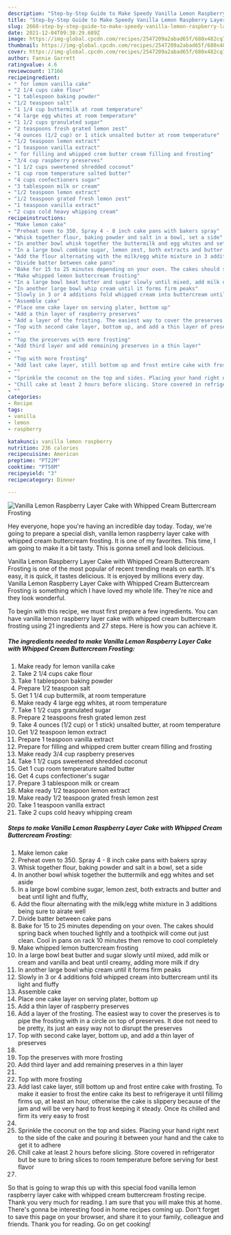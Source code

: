 ```yaml
---
description: "Step-by-Step Guide to Make Speedy Vanilla Lemon Raspberry Layer Cake with Whipped Cream Buttercream Frosting"
title: "Step-by-Step Guide to Make Speedy Vanilla Lemon Raspberry Layer Cake with Whipped Cream Buttercream Frosting"
slug: 2668-step-by-step-guide-to-make-speedy-vanilla-lemon-raspberry-layer-cake-with-whipped-cream-buttercream-frosting
date: 2021-12-04T09:38:29.689Z
image: https://img-global.cpcdn.com/recipes/2547209a2abad65f/680x482cq70/vanilla-lemon-raspberry-layer-cake-with-whipped-cream-buttercream-frosting-recipe-main-photo.jpg
thumbnail: https://img-global.cpcdn.com/recipes/2547209a2abad65f/680x482cq70/vanilla-lemon-raspberry-layer-cake-with-whipped-cream-buttercream-frosting-recipe-main-photo.jpg
cover: https://img-global.cpcdn.com/recipes/2547209a2abad65f/680x482cq70/vanilla-lemon-raspberry-layer-cake-with-whipped-cream-buttercream-frosting-recipe-main-photo.jpg
author: Fannie Garrett
ratingvalue: 4.6
reviewcount: 17166
recipeingredient:
- " for lemon vanilla cake"
- "2 1/4 cups cake flour"
- "1 tablespoon baking powder"
- "1/2 teaspoon salt"
- "1 1/4 cup buttermilk at room temperature"
- "4 large egg whites at room temperature"
- "1 1/2 cups granulated sugar"
- "2 teaspoons fresh grated lemon zest"
- "4 ounces (1/2 cup) or 1 stick unsalted butter at room temperature"
- "1/2 teaspoon lemon extract"
- "1 teaspoon vanilla extract"
- " for filling and whipped crem butter cream filling and frosting"
- "3/4 cup raspberry preserves"
- "1 1/2 cups sweetened shredded coconut"
- "1 cup room temperature salted butter"
- "4 cups confectioners sugar"
- "3 tablespoon milk or cream"
- "1/2 teaspoon lemon extract"
- "1/2 teaspoon grated fresh lemon zest"
- "1 teaspoon vanilla extract"
- "2 cups cold heavy whipping cream"
recipeinstructions:
- "Make lemon cake"
- "Preheat oven to 350. Spray 4 - 8 inch cake pans with bakers spray"
- "Whisk together flour, baking powder and salt in a bowl, set a side"
- "In another bowl whisk together the buttermilk and egg whites and set aside"
- "In a large bowl combine sugar, lemon zest, both extracts and butter and beat until light and fluffy,"
- "Add the flour alternating with the milk/egg white mixture in 3 additions being sure to airate well"
- "Divide batter between cake pans"
- "Bake for 15 to 25 minutes depending on your oven. The cakes should spring back when touched lightly and a toothpick will come out just clean. Cool in pans on rack 10 minutes then remove to cool completely"
- "Make whipped lemon buttercream frosting"
- "In a large bowl beat butter and sugar slowly until mixed, add milk or cream and vanilla and beat until creamy, adding more milk if dry"
- "In another large bowl whip cream until it forms firm peaks"
- "Slowly in 3 or 4 additions fold whipped cream into buttercream until its light and fluffy"
- "Assemble cake"
- "Place one cake layer on serving plater, bottom up"
- "Add a thin layer of raspberry preserves"
- "Add a layer of the frosting. The easiest way to cover the preserves is to pipe the frosting with in a circle on top of preserves. It doe not need to be pretty, its just an easy way not to disrupt the preserves"
- "Top with second cake layer, bottom up, and add a thin layer of preserves"
- ""
- "Top the preserves with more frosting"
- "Add third layer and add remaining preserves in a thin layer"
- ""
- "Top with more frosting"
- "Add last cake layer, still bottom up and frost entire cake with frosting. To make it easier to frost the entire cake its best to refrigeraye it until fillimg firms up, at least an hour, otherwise the cake is slippery because of the jam and will be very hard to frost keeping it steady. Once its chilled and firm its very easy to frost"
- ""
- "Sprinkle the coconut on the top and sides. Placing your hand right next to the side of the cake and pouring it between your hand and the cake to get it to adhere"
- "Chill cake at least 2 hours before slicing. Store covered in refrigerator but be sure to bring slices to room temperature before serving for best flavor"
- ""
categories:
- Recipe
tags:
- vanilla
- lemon
- raspberry

katakunci: vanilla lemon raspberry 
nutrition: 236 calories
recipecuisine: American
preptime: "PT22M"
cooktime: "PT58M"
recipeyield: "3"
recipecategory: Dinner

---
```



![Vanilla Lemon Raspberry Layer Cake with Whipped Cream Buttercream Frosting](https://img-global.cpcdn.com/recipes/2547209a2abad65f/680x482cq70/vanilla-lemon-raspberry-layer-cake-with-whipped-cream-buttercream-frosting-recipe-main-photo.jpg)

Hey everyone, hope you're having an incredible day today. Today, we're going to prepare a special dish, vanilla lemon raspberry layer cake with whipped cream buttercream frosting. It is one of my favorites. This time, I am going to make it a bit tasty. This is gonna smell and look delicious.

Vanilla Lemon Raspberry Layer Cake with Whipped Cream Buttercream Frosting is one of the most popular of recent trending meals on earth. It's easy, it is quick, it tastes delicious. It is enjoyed by millions every day. Vanilla Lemon Raspberry Layer Cake with Whipped Cream Buttercream Frosting is something which I have loved my whole life. They're nice and they look wonderful.




To begin with this recipe, we must first prepare a few ingredients. You can have vanilla lemon raspberry layer cake with whipped cream buttercream frosting using 21 ingredients and 27 steps. Here is how you can achieve it.

<!--inarticleads1-->

##### The ingredients needed to make Vanilla Lemon Raspberry Layer Cake with Whipped Cream Buttercream Frosting:

1. Make ready  for lemon vanilla cake
1. Take 2 1/4 cups cake flour
1. Take 1 tablespoon baking powder
1. Prepare 1/2 teaspoon salt
1. Get 1 1/4 cup buttermilk, at room temperature
1. Make ready 4 large egg whites, at room temperature
1. Take 1 1/2 cups granulated sugar
1. Prepare 2 teaspoons fresh grated lemon zest
1. Take 4 ounces (1/2 cup) or 1 stick) unsalted butter, at room temperature
1. Get 1/2 teaspoon lemon extract
1. Prepare 1 teaspoon vanilla extract
1. Prepare  for filling and whipped crem butter cream filling and frosting
1. Make ready 3/4 cup raspberry preserves
1. Take 1 1/2 cups sweetened shredded coconut
1. Get 1 cup room temperature salted butter
1. Get 4 cups confectioner&#39;s sugar
1. Prepare 3 tablespoon milk or cream
1. Make ready 1/2 teaspoon lemon extract
1. Make ready 1/2 teaspoon grated fresh lemon zest
1. Take 1 teaspoon vanilla extract
1. Take 2 cups cold heavy whipping cream




<!--inarticleads2-->

##### Steps to make Vanilla Lemon Raspberry Layer Cake with Whipped Cream Buttercream Frosting:

1. Make lemon cake
1. Preheat oven to 350. Spray 4 - 8 inch cake pans with bakers spray
1. Whisk together flour, baking powder and salt in a bowl, set a side
1. In another bowl whisk together the buttermilk and egg whites and set aside
1. In a large bowl combine sugar, lemon zest, both extracts and butter and beat until light and fluffy,
1. Add the flour alternating with the milk/egg white mixture in 3 additions being sure to airate well
1. Divide batter between cake pans
1. Bake for 15 to 25 minutes depending on your oven. The cakes should spring back when touched lightly and a toothpick will come out just clean. Cool in pans on rack 10 minutes then remove to cool completely
1. Make whipped lemon buttercream frosting
1. In a large bowl beat butter and sugar slowly until mixed, add milk or cream and vanilla and beat until creamy, adding more milk if dry
1. In another large bowl whip cream until it forms firm peaks
1. Slowly in 3 or 4 additions fold whipped cream into buttercream until its light and fluffy
1. Assemble cake
1. Place one cake layer on serving plater, bottom up
1. Add a thin layer of raspberry preserves
1. Add a layer of the frosting. The easiest way to cover the preserves is to pipe the frosting with in a circle on top of preserves. It doe not need to be pretty, its just an easy way not to disrupt the preserves
1. Top with second cake layer, bottom up, and add a thin layer of preserves
1. 
1. Top the preserves with more frosting
1. Add third layer and add remaining preserves in a thin layer
1. 
1. Top with more frosting
1. Add last cake layer, still bottom up and frost entire cake with frosting. To make it easier to frost the entire cake its best to refrigeraye it until fillimg firms up, at least an hour, otherwise the cake is slippery because of the jam and will be very hard to frost keeping it steady. Once its chilled and firm its very easy to frost
1. 
1. Sprinkle the coconut on the top and sides. Placing your hand right next to the side of the cake and pouring it between your hand and the cake to get it to adhere
1. Chill cake at least 2 hours before slicing. Store covered in refrigerator but be sure to bring slices to room temperature before serving for best flavor
1. 




So that is going to wrap this up with this special food vanilla lemon raspberry layer cake with whipped cream buttercream frosting recipe. Thank you very much for reading. I am sure that you will make this at home. There's gonna be interesting food in home recipes coming up. Don't forget to save this page on your browser, and share it to your family, colleague and friends. Thank you for reading. Go on get cooking!
